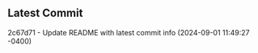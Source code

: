 
## Latest Commit
2c67d71 - Update README with latest commit info (2024-09-01 11:49:27 -0400) <Yunxi-Zhou>
